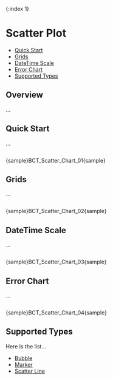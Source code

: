 {:index 1}
# Scatter Plot

* [Quick Start](#quick_start)
* [Grids](#onthefly)
* [DateTime Scale](#datetime_scale)
* [Error Chart](#error_chart)
* [Supported Types](#supported_types)

## Overview

...

## Quick Start

...

```

```

{sample}BCT\_Scatter\_Chart\_01{sample}


## Grids

...

```

```

{sample}BCT\_Scatter\_Chart\_02{sample}


## DateTime Scale

...

```

```

{sample}BCT\_Scatter\_Chart\_03{sample}

## Error Chart


...

```

```

{sample}BCT\_Scatter\_Chart\_04{sample}

## Supported Types

Here is the list...

* [Bubble](Bubble_Chart)
* [Marker](Marker_Chart)
* [Scatter Line](Line_Chart)